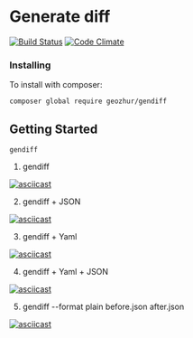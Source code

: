 Generate diff
======================
[![Build Status](https://travis-ci.org/geozhur/project-lvl2-s337.svg?branch=master)](https://travis-ci.org/geozhur/project-lvl2-s337)
[![Code Climate](https://codeclimate.com/github/geozhur/project-lvl2-s337/badges/gpa.svg)](https://codeclimate.com/github/geozhur/project-lvl2-s337)
### Installing

To install with composer:

```
composer global require geozhur/gendiff
```


## Getting Started

```
gendiff
```

1. gendiff

[![asciicast](https://asciinema.org/a/2ZRHRdqonXSBEVSlKwJJ18Uw3.png)](https://asciinema.org/a/2ZRHRdqonXSBEVSlKwJJ18Uw3)

2. gendiff + JSON

[![asciicast](https://asciinema.org/a/bOfbSTn36qrrSx1HU5M0NTjPl.png)](https://asciinema.org/a/bOfbSTn36qrrSx1HU5M0NTjPl)

3. gendiff + Yaml

[![asciicast](https://asciinema.org/a/iwQuxlgIHWTDFu2He57bvKZXL.png)](https://asciinema.org/a/iwQuxlgIHWTDFu2He57bvKZXL)

4. gendiff + Yaml + JSON

[![asciicast](https://asciinema.org/a/QWP9bKR59d82DoKudBgTayTFv.png)](https://asciinema.org/a/QWP9bKR59d82DoKudBgTayTFv)

5. gendiff --format plain before.json after.json

[![asciicast](https://asciinema.org/a/5YgaWfIHpqV08GniL0uSoD4eW.png)](https://asciinema.org/a/5YgaWfIHpqV08GniL0uSoD4eW)


